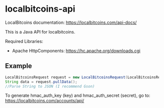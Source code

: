 # localbitcoins-api

LocalBitcoins documentation: https://localbitcoins.com/api-docs/

This is a Java API for localbitcoins. 

Required Libraries:
- Apache HttpComponents: https://hc.apache.org/downloads.cgi

## Example

```Java
LocalBitcoinsRequest request = new LocalBitcoinsRequest(LocalBitcoinsRequest.WALLET, "");
String data = request.pullData();
//Parse String to JSON (I recommend Gson)
```

To generate hmac_auth_key (key) and hmac_auth_secret (secret), go to: https://localbitcoins.com/accounts/api/
